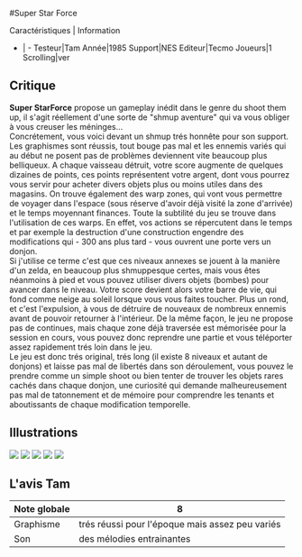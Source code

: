 #Super Star Force

Caractéristiques | Information
- | -
Testeur|Tam
Année|1985
Support|NES
Editeur|Tecmo
Joueurs|1
Scrolling|ver

## Critique
<b>Super StarForce</b> propose un gameplay inédit dans le genre du shoot them up, il s'agit réellement d'une sorte de "shmup aventure" qui va vous obliger à vous creuser les méninges...<br/>Concrétement, vous voici devant un shmup trés honnête pour son support. Les graphismes sont réussis, tout bouge pas mal et les ennemis variés qui au début ne posent pas de problèmes deviennent vite beaucoup plus belliqueux. A chaque vaisseau détruit, votre score augmente de quelques dizaines de points, ces points représentent votre argent, dont vous pourrez vous servir pour acheter divers objets plus ou moins utiles dans des magasins. On trouve également des warp zones, qui vont vous permettre de voyager dans l'espace (sous réserve d'avoir déjà visité la zone d'arrivée) et le temps moyennant finances. Toute la subtilité du jeu se trouve dans l'utilisation de ces warps. En effet, vos actions se répercutent dans le temps et par exemple la destruction d'une construction engendre des modifications qui - 300 ans plus tard - vous ouvrent une porte vers un donjon.<br/>Si j'utilise ce terme c'est que ces niveaux annexes se jouent à la manière d'un zelda, en beaucoup plus shmuppesque certes, mais vous êtes néanmoins à pied et vous pouvez utiliser divers objets (bombes) pour avancer dans le niveau. Votre score devient alors votre barre de vie, qui fond comme neige au soleil lorsque vous vous faites toucher. Plus un rond, et c'est l'expulsion, à vous de détruire de nouveaux de nombreux ennemis avant de pouvoir retourner à l'intérieur. De la même façon, le jeu ne propose pas de continues, mais chaque zone déjà traversée est mémorisée pour la session en cours, vous pouvez donc reprendre une partie et vous téléporter assez rapidement trés loin dans le jeu.<br/>Le jeu est donc trés original, trés long (il existe 8 niveaux et autant de donjons) et laisse pas mal de libertés dans son déroulement, vous pouvez le prendre comme un simple shoot ou bien tenter de trouver les objets rares cachés dans chaque donjon, une curiosité qui demande malheureusement pas mal de tatonnement et de mémoire pour comprendre les tenants et aboutissants de chaque modification temporelle.

## Illustrations
![](http://www.shmup.com/images/thumbs/img_fiche_1_443.gif)
![](http://www.shmup.com/images/thumbs/img_fiche_2_443.gif)
![](http://www.shmup.com/images/thumbs/img_fiche_3_443.gif)
![](http://www.shmup.com/images/thumbs/)
![](http://www.shmup.com/images/thumbs/)

## L'avis Tam
Note globale|8
-|-
Graphisme|trés réussi pour l'époque mais assez peu variés
Son|des mélodies entrainantes
